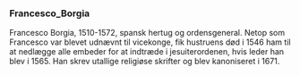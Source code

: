 ### Francesco_Borgia


Francesco Borgia, 1510-1572, spansk hertug og ordensgeneral. Netop som Francesco var blevet udnævnt til vicekonge, fik hustruens død i 1546 ham til at nedlægge alle embeder for at indtræde i jesuiterordenen, hvis leder han blev i 1565. Han skrev utallige religiøse skrifter og blev kanoniseret i 1671.